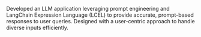 Developed an LLM application leveraging prompt engineering and LangChain Expression Language (LCEL) to provide accurate, prompt-based responses to user queries. Designed with a user-centric approach to handle diverse inputs efficiently.
